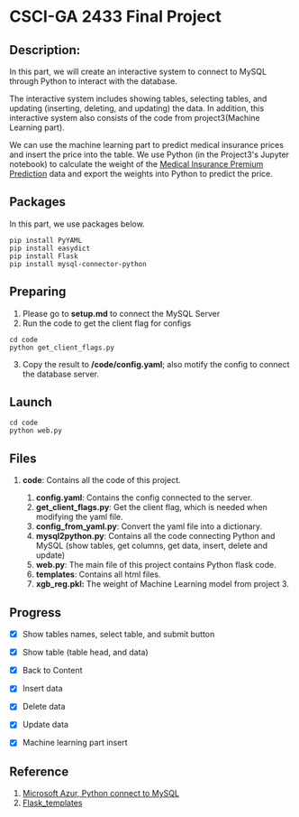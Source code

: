 # CSCI-GA 2433 Final Project

## Description:
In this part, we will create an interactive system to connect to MySQL through Python to interact with the database.

The interactive system includes showing tables, selecting tables, and updating (inserting, deleting, and updating) the data. In addition, this interactive system also consists of the code from project3(Machine Learning part).

We can use the machine learning part to predict medical insurance prices and insert the price into the table. We use Python (in the Project3's Jupyter notebook) to calculate the weight of the [Medical Insurance Premium Prediction](https://www.kaggle.com/datasets/tejashvi14/medical-insurance-premium-prediction) data and export the weights into Python to predict the price.

## Packages
In this part, we use packages below.
```
pip install PyYAML
pip install easydict
pip install Flask
pip install mysql-connector-python
```

## Preparing
1. Please go to **setup.md** to connect the MySQL Server
2. Run the code to get the client flag for configs
```
cd code
python get_client_flags.py
```
3. Copy the result to **/code/config.yaml**; also motify the config to connect the database server.

## Launch
```
cd code
python web.py
```

## Files
1. **code**: Contains all the code of this project.
    
    1) **config.yaml**: Contains the config connected to the server.
    2) **get_client_flags.py**: Get the client flag, which is needed when modifying the yaml file.
    3) **config_from_yaml.py**: Convert the yaml file into a dictionary.
    4) **mysql2python.py**: Contains all the code connecting Python and MySQL (show tables, get columns, get data, insert, delete and update)
    5) **web.py**: The main file of this project contains Python flask code.
    6) **templates**: Contains all html files.
    7) **xgb_reg.pkl:** The weight of Machine Learning model from project 3.


## Progress
- [x] Show tables names, select table, and submit button

- [x] Show table (table head, and data)

- [x] Back to Content

- [x] Insert data

- [x] Delete data

- [x] Update data

- [x] Machine learning part insert

## Reference
1. [Microsoft Azur, Python connect to MySQL](https://learn.microsoft.com/en-us/azure/mysql/single-server/connect-python)
2. [Flask_templates](https://www.tutorialspoint.com/flask/flask_templates.htm)
